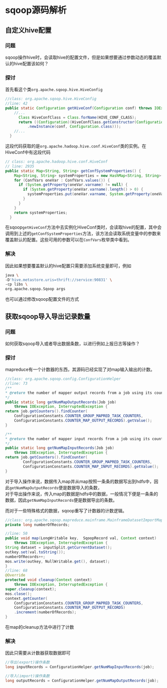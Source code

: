 # sqoop源码解析

## 自定义hive配置

### 问题

sqoop操作hive时，会读取hive的配置文件，但是如果想要通过参数动态的覆盖默认的hive配置该如何？

### 探讨

首先看这个类`org.apache.sqoop.hive.HiveConfig`  

```java
//class: org.apache.sqoop.hive.HiveConfig
//line: 42
public static Configuration getHiveConf(Configuration conf) throws IOException {
    //...
      Class HiveConfClass = Class.forName(HIVE_CONF_CLASS);
      return ((Configuration)(HiveConfClass.getConstructor(Configuration.class, Class.class)
          .newInstance(conf, Configuration.class)));
    //...
  }
```

这段代码获取的是`org.apache.hadoop.hive.conf.HiveConf`类的实例。在HiveConf中有这段代码

```java
// class: org.apache.hadoop.hive.conf.HiveConf
// line: 2935
public static Map<String, String> getConfSystemProperties() {
    Map<String, String> systemProperties = new HashMap<String, String>();
    for (ConfVars oneVar : ConfVars.values()) {
      if (System.getProperty(oneVar.varname) != null) {
        if (System.getProperty(oneVar.varname).length() > 0) {
          systemProperties.put(oneVar.varname, System.getProperty(oneVar.varname));
        }
      }
    }
    return systemProperties;
  }
```

在sqoop`getHiveConf`方法中去实例化HiveConf类时，会读取hive的配置，其中会调用到上述的`getConfSystemProperties`方法，该方法会读取系统变量中的参数来覆盖默认的配置。这些可用的参数可以在`ConfVars`枚举类中看到。

### 解决

因此如果想要覆盖默认的hive配置只需要添加系统变量即可，例如

```bash
java \
-D'hive.metastore.uris=thrift://service:90831' \
-cp libs \
org.apache.sqoop.Sqoop args
```

也可以通过修改sqoop配置文件的方式

## 获取sqoop导入导出记录数量

### 问题

如何获取sqoop导入或者导出数据条数，以进行例如上报日志等操作？

### 探讨

mapreduce有一个计数器的东西，其源码已经实现了对map输入输出的计数。

```java
//class: org.apache.sqoop.config.ConfigurationHelper
//line: 73
/**
* @return the number of mapper output records from a job using its counters.
*/
public static long getNumMapOutputRecords(Job job)
    throws IOException, InterruptedException {
return job.getCounters().findCounter(
    ConfigurationConstants.COUNTER_GROUP_MAPRED_TASK_COUNTERS,
    ConfigurationConstants.COUNTER_MAP_OUTPUT_RECORDS).getValue();
}

/**
* @return the number of mapper input records from a job using its counters.
*/
public static long getNumMapInputRecords(Job job)
    throws IOException, InterruptedException {
return job.getCounters().findCounter(
        ConfigurationConstants.COUNTER_GROUP_MAPRED_TASK_COUNTERS,
        ConfigurationConstants.COUNTER_MAP_INPUT_RECORDS).getValue();
}
```

对于导入操作来说，数据传入map并从map按照一条条的数据写出到hdfs中，因此`getNumMapOutputRecords`便是数据导入的条数，  
对于导出操作来说，传入map的数据是hdfs中的数据，一般情况下便是一条条的数据，因此`getNumMapInputRecords`便是数据导出的条数。

而对于一些特殊格式的数据，sqoop重写了计数器的计数逻辑。

```java
//class: org.apache.sqoop.mapreduce.mainframe.MainframeDatasetImportMapper
private long numberOfRecords;

//line: 50
public void map(LongWritable key,  SqoopRecord val, Context context)
    throws IOException, InterruptedException {
String dataset = inputSplit.getCurrentDataset();
outkey.set(val.toString());
numberOfRecords++;
mos.write(outkey, NullWritable.get(), dataset);
}
//line: 68
@Override
protected void cleanup(Context context)
    throws IOException, InterruptedException {
super.cleanup(context);
mos.close();
context.getCounter(
    ConfigurationConstants.COUNTER_GROUP_MAPRED_TASK_COUNTERS,
    ConfigurationConstants.COUNTER_MAP_OUTPUT_RECORDS)
    .increment(numberOfRecords);
}
```

在map的cleanup方法中进行了计数

### 解决

因此只需要从计数器获取数据即可

```java
//导出(export)操作条数
long inputRecords = ConfigurationHelper.getNumMapInputRecords(job);

//导入(import)操作条数
long outputRecords = ConfigurationHelper.getNumMapOutputRecords(job);
```